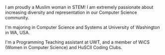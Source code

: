 I am proudly a Muslim woman in STEM! I am extremely passionate about increasing diversity and representation in our Computer Science community.

I'm majoring in Computer Science and Systems at University of Washington in WA, USA.

I'm a Programming Teaching assistant at UWT, and a member of WiCS (Women in Computer Science) and HuSCII Coding Clubs.
